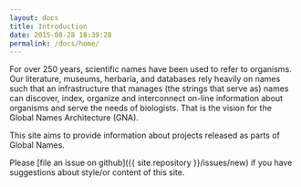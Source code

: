 ```yaml
---
layout: docs
title: Introduction
date: 2015-08-28 18:39:28
permalink: /docs/home/
---
```


For over 250 years, scientific names have been used to refer to organisms. Our
literature, museums, herbaria, and databases rely heavily on names such that an
infrastructure that manages (the strings that serve as) names can discover,
index, organize and interconnect on-line information about organisms and serve
the needs of biologists. That is the vision for the Global Names Architecture
(GNA).

This site aims to provide information about projects released as parts of
Global Names.

<!--
<div class="note info"> <h5>Info</h5>
<p>Is used to highlight small important bits</p> </div>

<div class="note warning">
  <h5>Warnings</h5>
  <p>To indicate unsafe usages</p>
</div>

<div class="note unreleased">
  <h5>Unreleased</h5>
  <p>Will let you know about features which are not in production yet</p>
</div>
-->

Please [file an issue on github]({{ site.repository }}/issues/new) if you have
suggestions about style/or content of this site.
